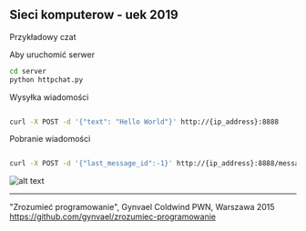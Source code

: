 Sieci komputerow - uek 2019
---------------------------

Przykładowy czat 

Aby uruchomić serwer

```bash
cd server
python httpchat.py
```

Wysyłka wiadomości
```bash

curl -X POST -d '{"text": "Hello World"}' http://{ip_address}:8888
```

Pobranie wiadomości
```bash

curl -X POST -d '{"last_message_id":-1}' http://{ip_address}:8888/messages | python -m json.tool
```


![alt text][chat]

[chat]: ./images/Przykładowy_HTTP_chat.png "Logo Title Text 2"



------------------------------------------------------------
"Zrozumieć programowanie", Gynvael Coldwind PWN, Warszawa 2015
https://github.com/gynvael/zrozumiec-programowanie 